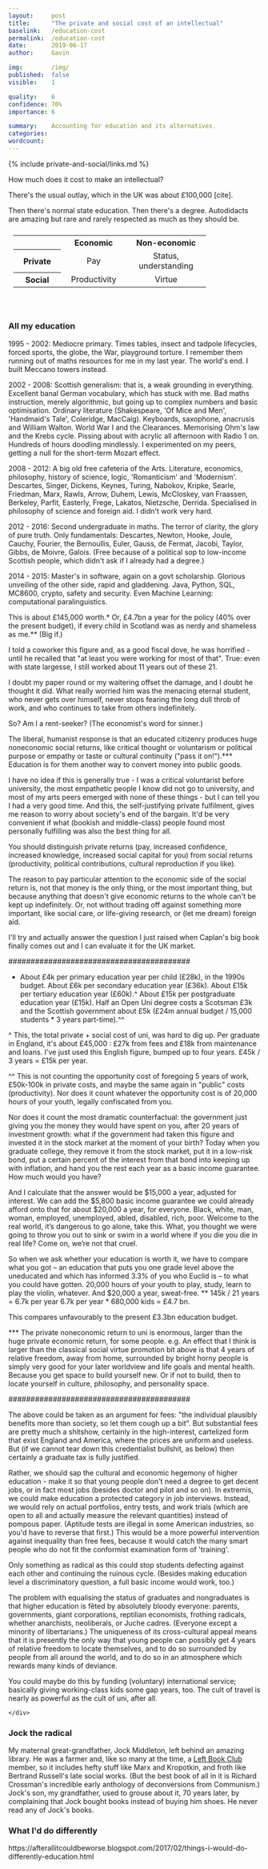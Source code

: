 ```yaml
---
layout:     post
title:      "The private and social cost of an intellectual"
baselink:   /education-cost
permalink:  /education-cost
date:       2019-06-17
author:     Gavin

img:        /img/
published:  false
visible:    1

quality: 	6
confidence: 70%
importance: 6

summary:    Accounting for education and its alternatives.
categories: 
wordcount:      
---
```


{%  include private-and-social/links.md     %}


How much does it cost to make an intellectual?

There's the usual outlay, which in the UK was about £100,000 [cite].

Then there's normal state education. Then there's a degree. Autodidacts are amazing but rare and rarely respected as much as they should be.

<style>
table {
   margin: 0px auto;
   padding: 10px;
}

tr {
  padding-top: 7px;
}

th, td {
  padding-left: 20px;
  padding-right: 20px;
}

td {
  text-align: center;
}
</style>
<table>
 <tr><th></th><th>Economic</th><th>Non-economic</th></tr>
 <tr><th>Private</th><td>Pay</td><td>Status,<br>understanding</td></tr>
 <tr><th>Social</th><td>Productivity</td><td>Virtue</td></tr>

</table><br><br>


<div class="accordion">
    <h3>All my education</h3>
    <div>
		1995 - 2002: Mediocre primary. Times tables, insect and tadpole lifecycles, forced sports, the globe, the War, playground torture. I remember them running out of maths resources for me in my last year. The world's end. I built Meccano towers instead.

2002 - 2008: Scottish generalism: that is, a weak grounding in everything. Excellent banal German vocabulary, which has stuck with me. Bad maths instruction, merely algorithmic, but going up to complex numbers and basic optimisation. Ordinary literature (Shakespeare, 'Of Mice and Men', 'Handmaid's Tale', Coleridge, MacCaig). Keyboards, saxophone, anacrusis and William Walton. World War I and the Clearances. Memorising Ohm's law and the Krebs cycle. Pissing about with acrylic all afternoon with Radio 1 on. Hundreds of hours doodling mindlessly. I experimented on my peers, getting a null for the short-term Mozart effect.

2008 - 2012: A big old free cafeteria of the Arts. Literature, economics, philosophy, history of science, logic, 'Romanticism' and 'Modernism'. Descartes, Singer, Dickens, Keynes, Turing, Nabokov, Kripke, Searle, Friedman, Marx, Rawls, Arrow, Duhem, Lewis, McCloskey, van Fraassen, Berkeley, Parfit, Easterly, Frege, Lakatos, Nietzsche, Derrida. Specialised in philosophy of science and foreign aid. I didn't work very hard.

2012 - 2016: Second undergraduate in maths. The terror of clarity, the glory of pure truth. Only fundamentals: Descartes, Newton, Hooke, Joule, Cauchy, Fourier, the Bernoullis, Euler, Gauss, de Fermat, Jacobi, Taylor, Gibbs, de Moivre, Galois. (Free because of a political sop to low-income Scottish people, which didn't ask if I already had a degree.)

2014 - 2015: Master's in software, again on a govt scholarship. Glorious unveiling of the other side, rapid and gladdening. Java, Python, SQL, MC8600, crypto, safety and security. Even Machine Learning: computational paralinguistics.


This is about £145,000 worth.* Or, £4.7bn a year for the policy (40% over the present budget), if every child in Scotland was as nerdy and shameless as me.** (Big if.)

I told a coworker this figure and, as a good fiscal dove, he was horrified - until he recalled that "at least you were working for most of that". True: even with state largesse, I still worked about 11 years out of these 21.

I doubt my paper round or my waitering offset the damage, and I doubt he thought it did. What really worried him was the menacing eternal student, who never gets over himself, never stops fearing the long dull throb of work, and who continues to take from others indefinitely.

So? Am I a rent-seeker? (The economist's word for sinner.)

The liberal, humanist response is that an educated citizenry produces huge noneconomic social returns, like critical thought or voluntarism or political purpose or empathy or taste or cultural continuity ("pass it on!").*** Education is for them another way to convert money into public goods.

I have no idea if this is generally true - I was a critical voluntarist before university, the most empathetic people I know did not go to university, and most of my arts peers emerged with none of these things - but I can tell you I had a very good time. And this, the self-justifying private fulfilment, gives me reason to worry about society's end of the bargain. It'd be very convenient if what (bookish and middle-class) people found most personally fulfilling was also the best thing for all.

You should distinguish private returns (pay, increased confidence, increased knowledge, increased social capital for you) from social returns (productivity, political contributions, cultural reproduction if you like).



The reason to pay particular attention to the economic side of the social return is, not that money is the only thing, or the most important thing, but because anything that doesn't give economic returns to the whole can't be kept up indefinitely. Or, not without trading off against something more important, like social care, or life-giving research, or (let me dream) foreign aid.

I'll try and actually answer the question I just raised when Caplan's big book finally comes out and I can evaluate it for the UK market.


#########################################



* About £4k per primary education year per child (£28k), in the 1990s budget. About £6k per secondary education year (£36k). About £15k per tertiary education year (£60k).^ About £15k per postgraduate education year (£15k). Half an Open Uni degree costs a Scotsman £3k and the Scottish government about £5k (£24m annual budget / 15,000 students * 3 years part-time).^^

^ This, the total private + social cost of uni, was hard to dig up. Per graduate in England, it's about £45,000 : £27k from fees and £18k from maintenance and loans. I've just used this English figure, bumped up to four years. £45k / 3 years = £15k per year.


^^ This is not counting the opportunity cost of foregoing 5 years of work, £50k-100k in private costs, and maybe the same again in "public" costs (productivity). Nor does it count whatever the opportunity cost is of 20,000 hours of your youth, legally confiscated from you.

Nor does it count the most dramatic counterfactual: the government just giving you the money they would have spent on you, after 20 years of investment growth:
 what if the government had taken this figure and invested it in the stock market at the moment of your birth? Today when you graduate college, they remove it from the stock market, put it in a low-risk bond, put a certain percent of the interest from that bond into keeping up with inflation, and hand you the rest each year as a basic income guarantee. How much would you have?

And I calculate that the answer would be $15,000 a year, adjusted for interest. We can add the $5,800 basic income guarantee we could already afford onto that for about $20,000 a year, for everyone. Black, white, man, woman, employed, unemployed, abled, disabled, rich, poor. Welcome to the real world, it’s dangerous to go alone, take this. What, you thought we were going to throw you out to sink or swim in a world where if you die you die in real life? Come on, we’re not that cruel.

So when we ask whether your education is worth it, we have to compare what you got – an education that puts you one grade level above the uneducated and which has informed 3.3% of you who Euclid is – to what you could have gotten. 20,000 hours of your youth to play, study, learn to play the violin, whatever. And $20,000 a year, sweat-free. 
** 145k / 21 years = 6.7k per year
6.7k per year * 680,000 kids = £4.7 bn.

This compares unfavourably to the present £3.3bn education budget.

*** The private noneconomic return to uni is enormous, larger than the huge private economic return, for some people. e.g. An effect that I think is larger than the classical social virtue promotion bit above is that 4 years of relative freedom, away from home, surrounded by bright horny people is simply very good for your later worldview and life goals and mental health. Because you get space to build yourself new. Or if not to build, then to locate yourself in culture, philosophy, and personality space.


#########################################



The above could be taken as an argument for fees: "the individual plausibly benefits more than society, so let them cough up a bit". But substantial fees are pretty much a shitshow, certainly in the high-interest, cartelized form that exist England and America, where the prices are uniform and useless. But (if we cannot tear down this credentialist bullshit, as below) then certainly a graduate tax is fully justified.

Rather, we should sap the cultural and economic hegemony of higher education - make it so that young people don't need a degree to get decent jobs, or in fact most jobs (besides doctor and pilot and so on). In extremis, we could make education a protected category in job interviews. Instead, we would rely on actual portfolios, entry tests, and work trials (which are open to all and actually measure the relevant quantities) instead of pompous paper. (Aptitude tests are illegal in some American industries, so you'd have to reverse that first.) This would be a more powerful intervention against inequality than free fees, because it would catch the many smart people who do not fit the conformist examination form of 'training'.

Only something as radical as this could stop students defecting against each other and continuing the ruinous cycle. (Besides making education level a discriminatory question, a full basic income would work, too.)

The problem with equalising the status of graduates and nongraduates is that higher education is fêted by absolutely bloody everyone: parents, governments, giant corporations, reptilian economists, frothing radicals, whether anarchists, neoliberals, or Juche cadres. (Everyone except a minority of libertarians.) The uniqueness of its cross-cultural appeal means that it is presently the only way that young people can possibly get 4 years of relative freedom to locate themselves, and to do so surrounded by people from all around the world, and to do so in an atmosphere which rewards many kinds of deviance.

You could maybe do this by funding (voluntary) international service; basically giving working-class kids some gap years, too. The cult of travel is nearly as powerful as the cult of uni, after all.


	</div>
</div>




<div class="accordion">
    <h3>Jock the radical</h3>
    <div>
		My maternal great-grandfather, Jock Middleton, left behind an amazing library. He was a farmer and, like so many at the time, a <a href="{{lbc}}">Left Book Club</a> member, so it includes hefty stuff like Marx and Kropotkin, and froth like Bertrand Russell's late social works.
<!--  -->
		(But the best book of all in it is Richard Crossman's incredible early anthology of deconversions from Communism.)
<!--  -->
		Jock's son, my grandfather, used to grouse about it, 70 years later, by complaining that Jock bought books instead of buying him shoes. He never read any of Jock's books.
	</div>
	<h3>What I'd do differently</h3>
	<div>
		https://afterallitcouldbeworse.blogspot.com/2017/02/things-i-would-do-differently-education.html
	</div>
</div>
